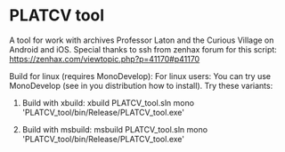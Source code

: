 # PLATCV tool
A tool for work with archives Professor Laton and the Curious Village on Android and iOS.
Special thanks to ssh from zenhax forum for this script: https://zenhax.com/viewtopic.php?p=41170#p41170

Build for linux (requires MonoDevelop):
For linux users: You can try use MonoDevelop (see in you distribution how to install). Try these variants:

1. Build with xbuild: 
xbuild PLATCV_tool.sln 
mono 'PLATCV_tool/bin/Release/PLATCV_tool.exe'

2. Build with msbuild: 
msbuild PLATCV_tool.sln
mono 'PLATCV_tool/bin/Release/PLATCV_tool.exe'
